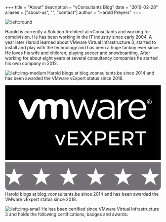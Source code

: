 +++
title = "About"
description = "vConsultants Blog"
date = "2019-02-28"
aliases = ["about-us", "", "contact"]
author = "Harold Preyers"
+++


![:left::round](https://en.gravatar.com/userimage/24535676/9f7eef200a6a333f99268ce98cc7d65b.jpeg?size=128)

Harold is currently a Solution Architect at vConsultants and working for comdivision. He has been working in the IT industry since early 2004. A year later Harold learned about VMware Virtual Infrastructure 3, started to install and play with the technology and has been a huge fanboy ever since. He loves his wife and children, playing soccer and snowboarding. After working for about eight years at several consultancy companies he started his own company in 2012.

![:left::img-medium](https://vexpert.vmware.com/directory/2093/vexpert-badge-stars.png?size=30%)
Harold blogs at blog.vconsultants.be since 2014 and has been awarded the VMware vExpert status since 2018.

![:left::img-medium](images/vexpert-badge-stars.png?size=30%)
Harold blogs at blog.vconsultants.be since 2014 and has been awarded the VMware vExpert status since 2018.

![:left::img-small](https://vexpert.vmware.com/images/vexpert-application-modernization-2023-badge.png)
He has been certified since VMware Virtual Infrastructure 3 and holds the following certifications, badges and awards:

